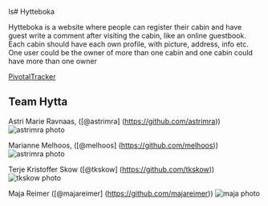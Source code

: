 ls# Hytteboka

Hytteboka is a website where people can register their cabin and have guest write a comment after visiting the cabin, like an online guestbook. Each cabin should have each own profile, with picture, address, info etc. One user could be the owner of more than one cabin and one cabin could have more than one owner

[PivotalTracker](https://www.pivotaltracker.com/s/projects/1193870)

## Team Hytta

Astri Marie Ravnaas, ([@astrimra] (https://github.com/astrimra)) 
![astrimra photo](https://avatars1.githubusercontent.com/u/3863570?v=2&s=400)

Marianne Melhoos, ([@melhoos] (https://github.com/melhoos))
![astrimra photo](https://avatars1.githubusercontent.com/u/5463731?v=2&s=400)

Terje Kristoffer Skow ([@tkskow] (https://github.com/tkskow))
![tkskow photo](https://avatars2.githubusercontent.com/u/3807482?v=2&s=140)

Maja Reimer ([@majareimer] (https://github.com/majareimer))
![maja photo](https://avatars2.githubusercontent.com/u/9068262?v=2&s=460)
